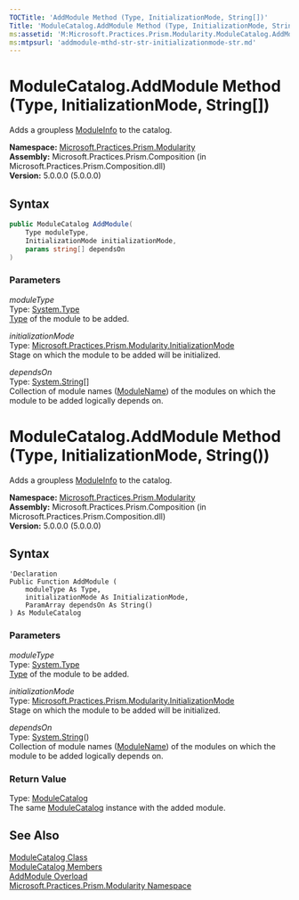 ```yaml
---
TOCTitle: 'AddModule Method (Type, InitializationMode, String[])'
Title: 'ModuleCatalog.AddModule Method (Type, InitializationMode, String[]) (Microsoft.Practices.Prism.Modularity)'
ms:assetid: 'M:Microsoft.Practices.Prism.Modularity.ModuleCatalog.AddModule(System.Type,Microsoft.Practices.Prism.Modularity.InitializationMode,System.String[])'
ms:mtpsurl: 'addmodule-mthd-str-str-initializationmode-str.md'
---
```


# ModuleCatalog.AddModule Method (Type, InitializationMode, String[])

Adds a groupless [ModuleInfo](/patterns-practices/reference/moduleinfo-class-mspp-modularity) to the catalog.

**Namespace:** [Microsoft.Practices.Prism.Modularity](/patterns-practices/reference/mspp-modularity-namespace)  
**Assembly:** Microsoft.Practices.Prism.Composition (in Microsoft.Practices.Prism.Composition.dll)  
**Version:** 5.0.0.0 (5.0.0.0)

## Syntax

```C#
public ModuleCatalog AddModule(
	Type moduleType,
	InitializationMode initializationMode,
	params string[] dependsOn
)
```

### Parameters

*moduleType*  
Type: [System.Type](http://msdn.microsoft.com/en-us/library/42892f65)  
[Type](http://msdn.microsoft.com/en-us/library/42892f65) of the module to be added.

*initializationMode*  
Type: [Microsoft.Practices.Prism.Modularity.InitializationMode](/patterns-practices/reference/initializationmode-enumeration-mspp-modularity)  
Stage on which the module to be added will be initialized.

*dependsOn*  
Type: [System.String](http://msdn.microsoft.com/en-us/library/s1wwdcbf)[]  
Collection of module names ([ModuleName](/patterns-practices/reference/moduleinfo-modulename-property-mspp-modularity)) of the modules on which the module to be added logically depends on.


# ModuleCatalog.AddModule Method (Type, InitializationMode, String())

Adds a groupless [ModuleInfo](/patterns-practices/reference/moduleinfo-class-mspp-modularity) to the catalog.

**Namespace:** [Microsoft.Practices.Prism.Modularity](/patterns-practices/reference/mspp-modularity-namespace)   
**Assembly:** Microsoft.Practices.Prism.Composition (in Microsoft.Practices.Prism.Composition.dll)  
**Version:** 5.0.0.0 (5.0.0.0)

## Syntax

```VB
'Declaration
Public Function AddModule ( 
	moduleType As Type,
	initializationMode As InitializationMode,
	ParamArray dependsOn As String()
) As ModuleCatalog
```

### Parameters

*moduleType*  
Type: [System.Type](http://msdn.microsoft.com/en-us/library/42892f65)  
[Type](http://msdn.microsoft.com/en-us/library/42892f65) of the module to be added.

*initializationMode*  
Type: [Microsoft.Practices.Prism.Modularity.InitializationMode](/patterns-practices/reference/initializationmode-enumeration-mspp-modularity)  
Stage on which the module to be added will be initialized.

*dependsOn*  
Type: [System.String](http://msdn.microsoft.com/en-us/library/s1wwdcbf)()  
Collection of module names ([ModuleName](/patterns-practices/reference/moduleinfo-modulename-property-mspp-modularity)) of the modules on which the module to be added logically depends on.

### Return Value

Type: [ModuleCatalog](/patterns-practices/reference/modulecatalog-class-mspp-modularity)  
The same [ModuleCatalog](/patterns-practices/reference/modulecatalog-class-mspp-modularity) instance with the added module.

## See Also

[ModuleCatalog Class](/patterns-practices/reference/modulecatalog-class-mspp-modularity)  
[ModuleCatalog Members](/patterns-practices/reference/modulecatalog-members-mspp-modularity)  
[AddModule Overload](/patterns-practices/reference/modulecatalog-addmodule-method-mspp-modularity)  
[Microsoft.Practices.Prism.Modularity Namespace](/patterns-practices/reference/mspp-modularity-namespace)  


